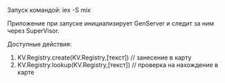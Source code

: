 Запуск командой: iex -S mix

Приложение при запуске инициализирует GenServer и следит за ним через SuperVisor.

Доступные действия:
1) KV.Registry.create(KV.Registry,[текст]) // занесение в карту
2) KV.Registry.lookup(KV.Registry,[текст]) // проверка на нахождение в карте
